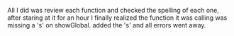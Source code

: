 All I did was review each function and checked the spelling of each one, after staring at it for an hour I finally realized the function it was calling was missing a 's' on showGlobal.  added the 's' and all errors went away.
